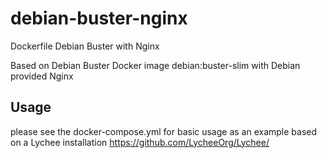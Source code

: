 # debian-buster-nginx
Dockerfile Debian Buster with Nginx

Based on Debian Buster Docker image debian:buster-slim with Debian provided Nginx

## Usage
please see the docker-compose.yml for basic usage as an example based on a Lychee installation https://github.com/LycheeOrg/Lychee/
